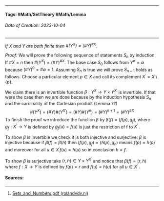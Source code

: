 __________________________________________________________________________
#### **Tags:** #Math/SetTheory #Math/Lemma 
###### *Date of Creation: 2023-10-04*
__________________________________________________________________________

*If $X$ and $Y$ are both finite then $\#(Y^X) = (\#Y)^{\#X}$.*

*Proof:* We will prove the following sequence of statements $S_n$ by induction: If $\#X = n$ then $\#(Y^ X) = (\#Y )^ {\#X}$. The base case $S_0$ follows from $Y^\emptyset = {\emptyset}$ because $(\#Y )^ 0 = \#{ \emptyset } = 1$. Assuming $S_n$ is true we will prove $S_{n+1}$ holds as follows. Choose a particular element $p ∈ X$ and call its complement $X^\prime = X \setminus \{p\}$. 

We claim there is an invertible function $\beta : Y^ X → Y \times Y^{X\prime}$ is invertible. If that were the case then we are done because by the induction hypothesis $S_n$ and the cardinality of the Cartesian product (Lemma ??) $$\#(Y^X) = (\#Y )\#(Y^{X\prime} ) = (\#Y )\#(Y^ n ) = (\#Y )^ {n+1} = (\#Y )^ {\#X}$$
To finish the proof we introduce the function $\beta$ by $\beta(f) = (f(p), g_f )$, where $g_f : X^\prime → Y$ is defined by $g_f (u) = f(u)$ is just the restriction of f to $X^\prime$ . 

To show $\beta$ is invertible we check it is both injective and surjective: $\beta$ is injective because if $\beta(f) = \beta(h$) then $(f(p), g_f ) = (h(p), g_h)$ means $f(p) = h(p)$ and moreover for all $u ∈ X^\prime f(u) = h(u)$ so in conclusion $h = f$. 

To show $\beta$ is surjective take $(r, h) ∈ Y \times Y^ {X^\prime}$ and notice that $\beta(f) = (r, h)$ where $f : X → Y$ is defined by $f(p) = r$ and $f(u) = h(u)$ for all $u ∈ X^\prime$ .
#### Sources:
__________________________________________________________________________
1. [Sets_and_Numbers.pdf (rolandvdv.nl)](https://www.rolandvdv.nl/Sets_and_Numbers.pdf)